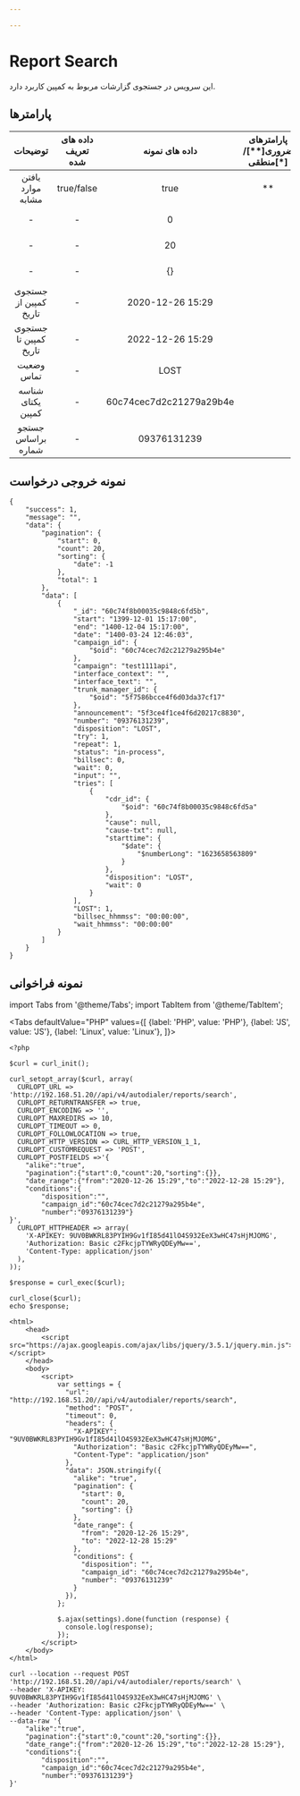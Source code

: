 ```yaml
---

---
```

# Report Search

این سرویس در جستجوی گزارشات مربوط به کمپین کاربرد دارد.

## پارامتر‌ها
|        توضیحات        | داده های تعریف شده |      داده های نمونه     | پارامترهای ضروری[**]/منطقی[*] |        پارامترها        |
|:---------------------:|:------------------:|:-----------------------:|:----------------------:|:-----------------------:|
|   یافتن موارد مشابه   |     true/false     |           true          |           **           |          alike          |
|           -           |          -         |            0            |                        |    pagination->start    |
|           -           |          -         |            20           |                        |    pagination->count    |
|           -           |          -         |            {}           |                        |   pagination->sorting   |
| جستجوی کمپین از تاریخ |          -         |     2020-12-26 15:29    |                        |     date_range->from    |
| جستجوی کمپین تا تاریخ |          -         |     2022-12-26 15:29    |                        |      date_range->to     |
|       وضعیت تماس      |          -         |           LOST          |                        | conditions->disposition |
|   شناسه یکتای کمپین   |          -         | 60c74cec7d2c21279a29b4e |                        | conditions->campaign_id |
|   جستجو براساس شماره  |          -         |       09376131239       |                        |    conditions->number   |

## نمونه خروجی درخواست

```shell
{
    "success": 1,
    "message": "",
    "data": {
        "pagination": {
            "start": 0,
            "count": 20,
            "sorting": {
                "date": -1
            },
            "total": 1
        },
        "data": [
            {
                "_id": "60c74f8b00035c9848c6fd5b",
                "start": "1399-12-01 15:17:00",
                "end": "1400-12-04 15:17:00",
                "date": "1400-03-24 12:46:03",
                "campaign_id": {
                    "$oid": "60c74cec7d2c21279a295b4e"
                },
                "campaign": "test1111api",
                "interface_context": "",
                "interface_text": "",
                "trunk_manager_id": {
                    "$oid": "5f7586bcce4f6d03da37cf17"
                },
                "announcement": "5f3ce4f1ce4f6d20217c8830",
                "number": "09376131239",
                "disposition": "LOST",
                "try": 1,
                "repeat": 1,
                "status": "in-process",
                "billsec": 0,
                "wait": 0,
                "input": "",
                "tries": [
                    {
                        "cdr_id": {
                            "$oid": "60c74f8b00035c9848c6fd5a"
                        },
                        "cause": null,
                        "cause-txt": null,
                        "starttime": {
                            "$date": {
                                "$numberLong": "1623658563809"
                            }
                        },
                        "disposition": "LOST",
                        "wait": 0
                    }
                ],
                "LOST": 1,
                "billsec_hhmmss": "00:00:00",
                "wait_hhmmss": "00:00:00"
            }
        ]
    }
}
```


## نمونه فراخوانی

import Tabs from '@theme/Tabs';
import TabItem from '@theme/TabItem';

<Tabs
    defaultValue="PHP"
    values={[
        {label: 'PHP', value: 'PHP'},
        {label: 'JS', value: 'JS'},
		{label: 'Linux', value: 'Linux'},
    ]}>
<TabItem value="PHP">


	<?php

	$curl = curl_init();

	curl_setopt_array($curl, array(
	  CURLOPT_URL => 'http://192.168.51.20//api/v4/autodialer/reports/search',
	  CURLOPT_RETURNTRANSFER => true,
	  CURLOPT_ENCODING => '',
	  CURLOPT_MAXREDIRS => 10,
	  CURLOPT_TIMEOUT => 0,
	  CURLOPT_FOLLOWLOCATION => true,
	  CURLOPT_HTTP_VERSION => CURL_HTTP_VERSION_1_1,
	  CURLOPT_CUSTOMREQUEST => 'POST',
	  CURLOPT_POSTFIELDS =>'{
		"alike":"true",
		"pagination":{"start":0,"count":20,"sorting":{}},
		"date_range":{"from":"2020-12-26 15:29","to":"2022-12-28 15:29"},
		"conditions":{
			"disposition":"",
			"campaign_id":"60c74cec7d2c21279a295b4e",
			"number":"09376131239"}
	}',
	  CURLOPT_HTTPHEADER => array(
		'X-APIKEY: 9UV0BWKRL83PYIH9Gv1fI85d41lO4S932EeX3wHC47sHjMJOMG',
		'Authorization: Basic c2FkcjpTYWRyQDEyMw==',
		'Content-Type: application/json'
	  ),
	));

	$response = curl_exec($curl);

	curl_close($curl);
	echo $response;




</TabItem>
<TabItem value="JS">

	
	<html>
		<head>
			<script src="https://ajax.googleapis.com/ajax/libs/jquery/3.5.1/jquery.min.js"></script>
		</head>
		<body>
			<script>
				var settings = {
				  "url": "http://192.168.51.20//api/v4/autodialer/reports/search",
				  "method": "POST",
				  "timeout": 0,
				  "headers": {
					"X-APIKEY": "9UV0BWKRL83PYIH9Gv1fI85d41lO4S932EeX3wHC47sHjMJOMG",
					"Authorization": "Basic c2FkcjpTYWRyQDEyMw==",
					"Content-Type": "application/json"
				  },
				  "data": JSON.stringify({
					"alike": "true",
					"pagination": {
					  "start": 0,
					  "count": 20,
					  "sorting": {}
					},
					"date_range": {
					  "from": "2020-12-26 15:29",
					  "to": "2022-12-28 15:29"
					},
					"conditions": {
					  "disposition": "",
					  "campaign_id": "60c74cec7d2c21279a295b4e",
					  "number": "09376131239"
					}
				  }),
				};

				$.ajax(settings).done(function (response) {
				  console.log(response);
				});
			</script>
		</body>
	</html>
	

</TabItem>
<TabItem value="Linux">

	curl --location --request POST 'http://192.168.51.20//api/v4/autodialer/reports/search' \
	--header 'X-APIKEY: 9UV0BWKRL83PYIH9Gv1fI85d41lO4S932EeX3wHC47sHjMJOMG' \
	--header 'Authorization: Basic c2FkcjpTYWRyQDEyMw==' \
	--header 'Content-Type: application/json' \
	--data-raw '{
		"alike":"true",
		"pagination":{"start":0,"count":20,"sorting":{}},
		"date_range":{"from":"2020-12-26 15:29","to":"2022-12-28 15:29"},
		"conditions":{
			"disposition":"",
			"campaign_id":"60c74cec7d2c21279a295b4e",
			"number":"09376131239"}
	}'
	
</TabItem>
</Tabs>

